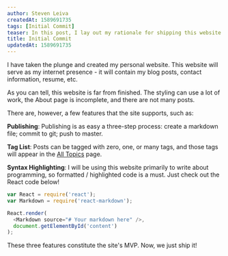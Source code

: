 ```yaml
---
author: Steven Leiva
createdAt: 1589691735
tags: [Initial Commit]
teaser: In this post, I lay out my rationale for shipping this website as is, warts and all!
title: Initial Commit
updatedAt: 1589691735
---
```


I have taken the plunge and created my personal website. This website will serve as my internet presence - it will contain my blog posts, contact information, resume, etc.

As you can tell, this website is far from finished. The styling can use a lot of work, the About page is incomplete, and there are not many posts.

There are, however, a few features that the site supports, such as:

**Publishing**: Publishing is as easy a three-step process: create a markdown file; commit to git; push to master.

**Tag List**: Posts can be tagged with zero, one, or many tags, and those tags will appear in the [All Topics](/tags) page.

**Syntax Highlighting**: I will be using this website primarily to write about programming, so formatted / highlighted code is a must. Just check out the React code below!

```js
var React = require('react');
var Markdown = require('react-markdown');

React.render(
  <Markdown source="# Your markdown here" />,
  document.getElementById('content')
);
```

These three features constitute the site's MVP. Now, we just ship it!
